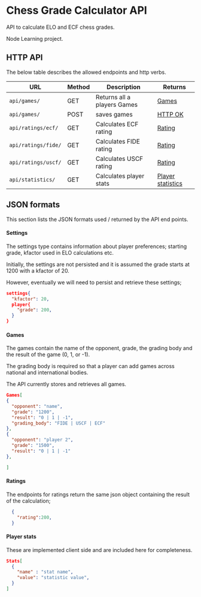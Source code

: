 # Chess Grade Calculator API
API to calculate ELO and ECF chess grades.

Node Learning project.

## HTTP API

The below table describes the allowed endpoints and http verbs.

| URL          | Method     |Description | Returns |
| ------------ | ---------- |---------   |---------|
| ```api/games/```  |GET    | Returns all a players Games| [Games ](#games) |
| ```api/games/```  | POST  | saves games| [HTTP OK](https://en.wikipedia.org/wiki/List_of_HTTP_status_codes#2xx_Success) |
| ```api/ratings/ecf/```  | GET  | Calculates ECF rating | [Rating ](#ratings) |
| ```api/ratings/fide/```  | GET  | Calculates FIDE rating | [Rating ](#ratings) |
| ```api/ratings/uscf/``` | GET  | Calculates USCF rating | [Rating ](#ratings) |
|```api/statistics/```|GET|Calculates player stats | [Player statistics](#player-stats) |


## JSON formats
This section lists the JSON formats used / returned by the API end points.

#### Settings
The settings type contains information about player preferences; starting grade, kfactor used in ELO calculations etc.

Initially, the settings are not persisted and it is assumed the grade starts at 1200 with a kfactor of 20.

However, eventually we will need to persist and retrieve these settings;

```json
settings{
  "kfactor": 20,
  player{
    "grade": 200,
  }  
}

```

#### Games
The games contain the name of the opponent, grade, the grading body and the result of the game (0, 1, or -1).

The grading body is required so that a player can add games across national and international bodies.

The API currently stores and retrieves all games.

```json
Games[
{
  "opponent": "name",
  "grade": "1200",
  "result": "0 | 1 | -1",
  "grading_body": "FIDE | USCF | ECF"
},
{
  "opponent": "player 2",
  "grade": "1500",
  "result": "0 | 1 | -1"
},

]
```

#### Ratings
The endpoints for ratings return the same json object containing the result of the calculation;

```json
  {
    "rating":200,
  }
```

#### Player stats
These are implemented client side and are included here for completeness.

```json
Stats[
  {
    "name" : "stat name",
    "value": "statistic value",
  }
]

```
